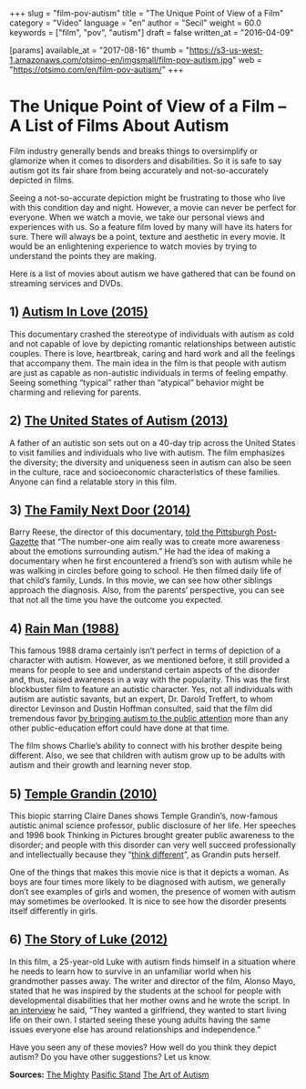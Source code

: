 +++
slug = "film-pov-autism"
title = "The Unique Point of View of a Film"
category = "Video"
language = "en"
author = "Secil"
weight = 60.0
keywords = ["film", "pov", "autism"]
draft = false
written_at = "2016-04-09"

[params]
available_at = "2017-08-16"
thumb = "https://s3-us-west-1.amazonaws.com/otsimo-en/imgsmall/film-pov-autism.jpg"
web = "https://otsimo.com/en/film-pov-autism/"
+++



# The Unique Point of View of a Film – A List of Films About Autism

Film industry generally bends and breaks things to oversimplify or glamorize when it comes to disorders and disabilities. So it is safe to say autism got its fair share from being accurately and not-so-accurately depicted in films.

Seeing a not-so-accurate depiction might be frustrating to those who live with this condition day and night. However, a movie can never be perfect for everyone. When we watch a movie, we take our personal views and experiences with us. So a feature film loved by many will have its haters for sure. There will always be a point, texture and aesthetic in every movie. It would be an enlightening experience to watch movies by trying to understand the points they are making.

Here is a list of movies about autism we have gathered that can be found on streaming services and DVDs.

## 1) [Autism In Love (2015)](http://www.imdb.com/title/tt3719452/?ref_=nv_sr_1)

This documentary crashed the stereotype of individuals with autism as cold and not capable of love by depicting romantic relationships between autistic couples. There is love, heartbreak, caring and hard work and all the feelings that accompany them. The main idea in the film is that people with autism are just as capable as non-autistic individuals in terms of feeling empathy. Seeing something “typical” rather than “atypical” behavior might be charming and relieving for parents.

## 2) [The United States of Autism (2013)](http://www.imdb.com/title/tt2276023/?ref_=fn_al_tt_1)

A father of an autistic son sets out on a 40-day trip across the United States to visit families and individuals who live with autism. The film emphasizes the diversity; the diversity and uniqueness seen in autism can also be seen in the culture, race and socioeconomic characteristics of these families. Anyone can find a relatable story in this film.

## 3) [The Family Next Door (2014)](http://www.imdb.com/title/tt3841762/?ref_=nv_sr_2)

Barry Reese, the director of this documentary, [told the Pittsburgh Post-Gazette](http://www.post-gazette.com/news/health/2014/09/30/Local-family-shares-autism-story-in-film/stories/201409250312) that “The number-one aim really was to create more awareness about the emotions surrounding autism.” He had the idea of making a documentary when he first encountered a friend’s son with autism while he was walking in circles before going to school. He then filmed daily life of that child’s family, Lunds. In this movie, we can see how other siblings approach the diagnosis. Also, from the parents’ perspective, you can see that not all the time you have the outcome you expected.

## 4) [Rain Man (1988)](http://www.imdb.com/title/tt0095953/?ref_=nv_sr_1)

This famous 1988 drama certainly isn’t perfect in terms of depiction of a character with autism. However, as we mentioned before, it still provided a means for people to see and understand certain aspects of the disorder and, thus, raised awareness in a way with the popularity. This was the first blockbuster film to feature an autistic character. Yes, not all individuals with autism are autistic savants, but an expert, Dr. Darold Treffert, to whom director Levinson and Dustin Hoffman consulted, said that the film did tremendous favor [by bringing autism to the public attention](http://www.interactingwithautism.com/section/understanding/media/representations/details/38) more than any other public-education effort could have done at that time.

The film shows Charlie’s ability to connect with his brother despite being different. Also, we see that children with autism grow up to be adults with autism and their growth and learning never stop.


## 5) [Temple Grandin (2010)](http://www.imdb.com/title/tt1278469/?ref_=nv_sr_3)

This biopic starring Claire Danes shows Temple Grandin’s, now-famous autistic animal science professor, public disclosure of her life. Her speeches and 1996 book Thinking in Pictures brought greater public awareness to the disorder; and people with this disorder can very well succeed professionally and intellectually because they “[think different](https://www.usatoday.com/story/news/nation/2013/05/01/autism-temple-grandin-brain/2122455/)”, as Grandin puts herself.

One of the things that makes this movie nice is that it depicts a woman. As boys are four times more likely to be diagnosed with autism, we generally don’t see examples of girls and women, the presence of women with autism may sometimes be overlooked. It is nice to see how the disorder presents itself differently in girls.


## 6) [The Story of Luke (2012)](http://www.imdb.com/title/tt1038693/?ref_=nv_sr_1)

In this film, a 25-year-old Luke with autism finds himself in a situation where he needs to learn how to survive in an unfamiliar world when his grandmother passes away. The writer and director of the film, Alonso Mayo, stated that he was inspired by the students at the school for people with developmental disabilities that her mother owns and he wrote the script. In [an interview](https://www.disabilityscoop.com/2013/04/04/autism-story-luke/17640/) he said, “They wanted a girlfriend, they wanted to start living life on their own. I started seeing these young adults having the same issues everyone else has around relationships and independence.”

Have you seen any of these movies? How well do you think they depict autism? Do you have other suggestions? Let us know.

**Sources:** [The Mighty](https://themighty.com/2015/03/7-films-that-tried-to-accurately-depict-a-character-with-autism/) [Pasific Stand](https://psmag.com/when-hollywood-gets-things-right-movies-about-autism-edition-8197289a153e) [The Art of Autism](http://the-art-of-autism.com/autism-films-streaming-on-netflix-and-on-dvd-part-1/)
